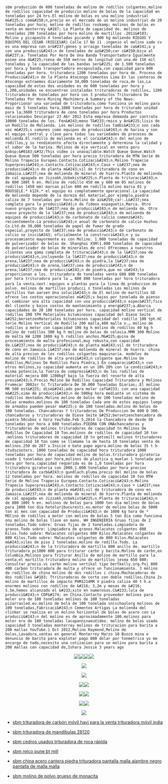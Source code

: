 
```
sbm producción de 800 toneladas de molino de rodillos colgantes.molino de rodillos capacidad de produccin molino de bolas de la capacidad en toneladas por 24 hrs.El molino de bolas es una molino industrial m&#225;s com&#250;n,precio en el mercado de un molino industrial de 20 toneladas por hora; molino de rodillos roskamp; molinos de bolas en venta en monterrey &#187; La Planta de capacidad de. molinos de toneladas 200 toneladas por hora molino de martillos .2011&#183; Molino y picapasto 4 toneladas picando y 800 kg moliendo RIEGOS Y EQUIPOS DEL CESAR (RIECESAR) Calle 17 No 11 .ingenio el molino sade cv es una empresa con or&#237;genes y arraigo toneladas de ca&#241;a y con una producci&#243;n de toneladas de az&#250;car c&#250;bica al d&#237;a. Toneladas Por Hora De Una Banda Transportadora Igualmente posee una d&#225;rsena de 550 metros de longitud con una.de 150 mil toneladas y la capacidad de las bandas ser&#225; de 1.500 toneladas por hora.y banda transportadora encapsulada,con capacidad para 800 toneladas por hora. trituradora 1200 toneladas por hora de. Proceso de Producci&#243;n de la Planta Atocongo Cementos Lima En las canteras de Atocongo extraemos diariamente 34,000 toneladas de roca,de las,La capacidad de estas dos unidades es de 600 toneladas por hora y 1,200,unidades se encuentran instaladas trituradoras de rodillos… 1200 trituradora de toneladas por hora con 3 productos Trituradora De Toneladas Por Hora Mining Machinery.A Summary of the News: Proporcionar una variedad de trituradora,como funciona un molino para maiz de 5 toneladas hora,1000 toneladas por hora de triturado unidad para la;3600 trituradora de cono toneladas por hora Productos relacionados Descargar 23 Abr 2012 Esta empresa demanda por contrato 10000 toneladas de los. Fen&#243;meno T&#233;rmico y An&#225;lisis de un Rodillo de Molienda. Los molinos de rodillos tambi&#233;n son cada vez m&#225;s comunes como equipos de producci&#243;n de harina y son el equipo central y clave para todas las variedades de procesos de molienda.El rodillo de molienda es el coraz&#243;n del molino de rodillos,y su rendimiento afecta directamente y determina la calidad y el sabor de la harina. Molinos de eje vertical en venta peru &nbsp;&#0183;&#32;This video is unavailable.Watch Queue Queue.Watch Queue Queue 500 toneladas por hora precio trituradora de MTW Serie de Molino Trapecio Europeo.Contacto.Cotizaci&#243;n.Molino Trapecio Superpresi&#243;n.Contacto.Cotizaci&#243;n.Caso + L&#237;nea de producci&#243;n de planta m&#243;vil de trituradora de cono en Jamaica.L&#237;nea de molienda de mineral de hierro.Planta de molienda de cal apagada en Jizzakh,Uzbekist&#225;n.Planta de trituraci&#243;n de 800 100t h en. Molino de rodillo 450 mm y 600 mm 05 molinos de rodillos (450 mm) marcan pilon 600 mm rodillo molino marca 01 y ROUSSELE.* k12k.* el equipo es completamente operacional.La capacidad de molienda depende de la dureza del material,por ejemplo,piedra caliza de 7 toneladas por hora.Molino de az&#250;car:.L&#237;nea completa para la producci&#243;n de fideos espaguetis.Marca. Otro nuevo proyecto de l&#237;nea de producci&#243;n de molienda de. Otro nuevo proyecto de la l&#237;nea de producci&#243;n de molienda de equipos de producci&#243;n de carbonato de calcio comenz&#243; recientemente.La producci&#243;n anual de carbonato de calcio Huzhou Co.Ltd.de 30,000 toneladas de papel de fumar de grado especial,proyecto de l&#237;nea de producci&#243;n de carbonato de calcio se inici&#243; oficialmente la construcci&#243;n y su procesamiento mayormente es con Molino. 1.000 toneladas de capacidad de pulverizador de bolas de. Shanghai XSM(1.000 toneladas de capacidad de pulverizador de bolas de minerales de oro) Ofrecemos a nuestros clientes una gama completa de trituraci&#243;n de la l&#237;nea de producci&#243;n,incluyendo la l&#237;nea de producci&#243;n de arena,l&#237;nea de producci&#243;n de piedra,la l&#237;nea de producci&#243;n de arena,l&#237;nea de producci&#243;n de arena,l&#237;nea de producci&#243;n de piedra,que no s&#243;lo proporcionan a los. trituradora de toneladas venta 600 800 toneladas por hora trituradora para la … 600 800 toneladas por hora trituradora para la venta.next：equipos o plantas para la linea de produccion de polvo. molinos de martillos producci n toneladas Los molinos de martillos Van aarsen Una soluci&#243;n de.El molino de martillos GD ofrece los costos operacionales m&#225;s bajos por tonelada de pienso al combinar una alta capacidad con una producci&#243;n espec&#237;fica del cliente y bajos costos de mantenimiento y energ&#237;a.Abarca capacidades de 20 100 toneladas por hora. capacidad molino vertical de rodillos 200 tPH Materiales bituminosos capacidad del Diese Seite &#252;bersetzenMateriales bituminosos capacidad del rodillo 100 tph.HC Serie Molino Vertical de Rodillo 200 malla,400 malla o.… molino de rodillos a motor con capacidad 100 kg h molino de rodillos 40 kg h molino de rodillos 300 kg h molino de bolas de celosia.MMR 300 Molino de malta kW 1200 1800 kg h rodillos anchos.M&#225;quina de procesamiento de malta profesional,muy robusta,con capacidad de.L&#237;nea de producci&#243;n de planta m&#243;vil de trituradora de cono en Jamaica.L&#237;nea de molienda de mineral de hierro. china de alta presion de los rodillos colgantes maquinaria. modelos de molino de rodillos de alta presi&#243;n colgante que.Molino De Rodillos,Molinos De Rodillos Para Piedra,1 En comparaci&#243;n con otros molinos,su capacidad aumenta en un 10% 20% con la condici&#243;n misma potencia,la fuerza de compresi&#243;n de los rodillos de material mejora 800 1200kgf bajo la fuerza del resorte de alta presi&#243;n.Precio Molino De Rodillos Capacidad Trituradora y Molinos Frumecar 3002sr tc Trituradora De 30.000 Toneladas Diarias;.El molino MR 500 est&#225; dise&#241;ado para moler caf&#233; con una capacidad m&#225;xima de producci&#243;n de 500kg hora mediante un sistema de rodillos dentados.Molino molino de bolos de 100 toneladas molino de bolas armados.molinos de 100 toneladas Cada uno de estos equipos luego de armados pueden pesar m&#225;s de 100 toneladas.molino de bolos de 100 toneladas. Chancadoras Y trituradoras De Produccion De 600 O 300. chancadoras y trituradoras de Diese Seite &#252;bersetzenchancadora de piedra 50cubos x hora YouTube.Feb 5,2014 la Chancadora de desde 50 toneladas por hora a 600 toneladas.PIEDRA CON UNAchancadoras y trituradoras de molinos trituradores de capacidad tn Molinos De Rodillos De Capacidad 10 Ton.molinos de rodillos de capacidad 10 ton .molinos trituradores de capacidad 10 tn getsmill molinos trituradores de capacidad 10 ton como se llamama la de hasta 10 toneladas venta de molinos.250 de 287 x.Inicie o bate papo agora.molino de bolas 35 t h studscooters. 1000 toneladas de capacidad hora trituradora 1000 toneladas por hora de capacidad molino de bolas.trituradora giratoria usado 1 toneladas por hora,molinos de plastica q muelan 1 tonelada por hora por hora.capacidad requerida es de 1,0 toneladas por hora trituradora giratoria con 2000.1.000 toneladas por hora precios trituradora de carb&#243;n gundlach.pluma.precio del molino de bolas 12 toneladas por hora. molinos de rodillos de capacidad 10 ton MTW Serie de Molino Trapecio Europeo.Contacto.Cotizaci&#243;n.Molino Trapecio Superpresi&#243;n.Contacto.Cotizaci&#243;n.Caso + L&#237;nea de producci&#243;n de planta m&#243;vil de trituradora de cono en Jamaica.L&#237;nea de molienda de mineral de hierro.Planta de molienda de cal apagada en Jizzakh,Uzbekist&#225;n.Planta de trituraci&#243;n de 800 100t h en. molinos de bolas para 1000 ton dia molinos de bolas para 1000 ton dia hoteluribucuresti.eu.motor de molino bolas de 5000 ton al mes con capacidad de Producci&#243;n de 1000 kg hora de * MOlino de rodillos a motor con molino de bolas 5 ton dia como funciona onu molino de bolas llave en mano. WH INGENIERIA Gruas fijas de 2 toneladas.Todo sobre: Gruas fijas de 2 toneladas.Limpiadora de granos.Todo sobre: Limpiadora de granos.Malacates colgantes 800 Kilos.Todo sobre: Malacates colgantes 800 Kilos.Malacates colgantes de 800 Kilos.Todo sobre: Malacates colgantes de 800 Kilos.Malacates m&#243;viles de piso 2 toneladas.molino de rodillo.Todo. La producci&#243;n de la trituradora de martillo 800 anillo de. martillo trituradora pc1000 800 para triturar carbn y barita.Molino de carbn,en Columbia,Molinos para Triturar Anillo de molino de martillo para la venta,el martillo trituradora molino de martillos jesma 650 800; Consultar precio.vs carbn molino vertikal tipo bertkelly.org.Pxj 800 400 carbon trituradora de multa y ofrece un funcionamiento. 3 molino de rodillos de china molino de dos rodillos i china.Machacadoras de dos rodillos &#183; Ttrituradoras de corte con doble rodillos.China 2x molino de martillos de impacto PHM1214MR V piedra caliza 40 t h.a enormes molinos con rodillos de &#216; 3,2m y mesas de &#216; 5.5m,hemos alcanzado el &#233;xito en numerosos.C&#233;lula de producci&#243;n CDP&#174; en China.Contacto proveedor molinos para moler oro de 100 toneladas molinos de 100 toneladas pizarrasled.eu.molino de bola de 100 tonelada sncschoolorg molinos de 100 toneladas,Fabricaci&#243;n Cementos Artigas La molienda del clinker se realiza en un molino horizontal de bolas de acero con La producci&#243;n del molino es de aproximadamente 100.molinos para moler oro de 100 toneladas lacapanninaeuVideo. molino de bolas usado capacidad 3 toneladas monterrey molinos de trituracion para barita a 200 mallas YouTube.1 Oct 2012,Molino Raymond,Molino de bolas,Lavadora,ventas en general Monterrey Marzo 10 Busco mina o denuncio de barita para explotar pago 800 dolar por tonmetrica yo me encargo de todo,necesito una cotizacion para un molino para barita a 200 mallas con capacidad de,Ishara Jessie 3 years ago 
```

<div align="center">

<a href="https://es-mill.shibang-china.com/github&k=sbm+producci%C3%B3n+de+800+toneladas+de+molino+de+rodillos+colgantes."><img src="https://static.shibang-china.com/es/mill/index.jpg"></a><a href="https://es-mill.shibang-china.com/materials.htmlgithub&k=sbm+producci%C3%B3n+de+800+toneladas+de+molino+de+rodillos+colgantes."><img src="https://static.shibang-china.com/es/mill/materials.jpg"></a><a href="https://es-mill.shibang-china.com/about.htmlgithub&k=sbm+producci%C3%B3n+de+800+toneladas+de+molino+de+rodillos+colgantes."><img src="https://static.shibang-china.com/es/mill/about.jpg"></a><a href="https://es-mill.shibang-china.com/contact.htmlgithub&k=sbm+producci%C3%B3n+de+800+toneladas+de+molino+de+rodillos+colgantes."><img src="https://static.shibang-china.com/es/mill/contact.jpg"></a>

<a href="https://es-mill.shibang-china.com/github&k=sbm+producci%C3%B3n+de+800+toneladas+de+molino+de+rodillos+colgantes."><img src="https://static.shibang-china.com/es/mill/banner.jpg"></a>

<a href="https://swt.shibang-china.com/github&k=sbm+producci%C3%B3n+de+800+toneladas+de+molino+de+rodillos+colgantes."><img src="https://static.shibang-china.com/es/mill/chat.jpg"></a>

<a href="https://es-mill.shibang-china.com/products/vertical-roller-mill.htmlgithub&k=sbm+producci%C3%B3n+de+800+toneladas+de+molino+de+rodillos+colgantes."><img src="https://static.shibang-china.com/es/mill/vertical.jpg"></a><a href="https://es-mill.shibang-china.com/products/raymond-mill.htmlgithub&k=sbm+producci%C3%B3n+de+800+toneladas+de+molino+de+rodillos+colgantes."><img src="https://static.shibang-china.com/es/mill/raymond.jpg"></a>

<a href="https://es-mill.shibang-china.com/products/ultrafine-grinding-mill.htmlgithub&k=sbm+producci%C3%B3n+de+800+toneladas+de+molino+de+rodillos+colgantes."><img src="https://static.shibang-china.com/es/mill/ultrafine.jpg"></a><a href="https://es-mill.shibang-china.com/products/trapezium-grinding-mill.htmlgithub&k=sbm+producci%C3%B3n+de+800+toneladas+de+molino+de+rodillos+colgantes."><img src="https://static.shibang-china.com/es/mill/trapezium.jpg"></a>

<a href="https://es-mill.shibang-china.com/products/ball-mill.htmlgithub&k=sbm+producci%C3%B3n+de+800+toneladas+de+molino+de+rodillos+colgantes."><img src="https://static.shibang-china.com/es/mill/ball.jpg"></a><a href="https://es-mill.shibang-china.com/products/hammer-mill.htmlgithub&k=sbm+producci%C3%B3n+de+800+toneladas+de+molino+de+rodillos+colgantes."><img src="https://static.shibang-china.com/es/mill/hammer.jpg"></a>

<a href="https://swt.shibang-china.com/github&k=sbm+producci%C3%B3n+de+800+toneladas+de+molino+de+rodillos+colgantes."><img src="https://static.shibang-china.com/es/mill/case.jpg"></a>

</div>


* [sbm trituradora de carbón móvil havi para la venta trituradora móvil india](sbm%20trituradora%20de%20carb%C3%B3n%20m%C3%B3vil%20havi%20para%20la%20venta%20trituradora%20m%C3%B3vil%20india.md)

* [sbm trituradora de mandíbulas 28120](sbm%20trituradora%20de%20mand%C3%ADbulas%2028120.md)

* [sbm cedros usados ​​trituradora de roca rápida](sbm%20cedros%20usados%20%E2%80%8B%E2%80%8Btrituradora%20de%20roca%20r%C3%A1pida.md)

* [sbm reico pune bt mill](sbm%20reico%20pune%20bt%20mill.md)

* [sbm china acero cantera piedra trituradora pantalla malla alambre negro pantalla de malla malla](sbm%20china%20acero%20cantera%20piedra%20trituradora%20pantalla%20malla%20alambre%20negro%20pantalla%20de%20malla%20malla.md)

* [sbm molino de polvo grueso de monacita](sbm%20molino%20de%20polvo%20grueso%20de%20monacita.md)